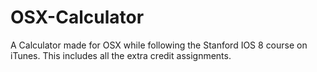 # OSX-Calculator
A Calculator made for OSX while following the Stanford IOS 8 course on iTunes. This includes all the extra credit assignments.
